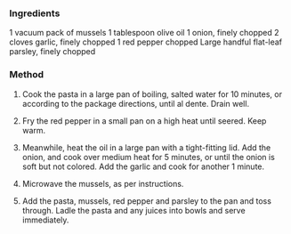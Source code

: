 ### Ingredients

1 vacuum pack of mussels
1 tablespoon olive oil
1 onion, finely chopped
2 cloves garlic, finely chopped
1 red pepper chopped
Large handful flat-leaf parsley, finely chopped

### Method

1. Cook the pasta in a large pan of boiling, salted water for 10 minutes, 
or according to the package directions, until al dente. Drain well.

2. Fry the red pepper in a small pan on a high heat until seered. Keep warm.

3. Meanwhile, heat the oil in a large pan with a tight-fitting lid. 
Add the onion, and cook over medium heat for 5 minutes, or until the onion is soft but not colored. 
Add the garlic and cook for another 1 minute.

4. Microwave the mussels, as per instructions.

5. Add the pasta, mussels, red pepper and parsley to the pan and toss through. 
Ladle the pasta and any juices into bowls and serve immediately.

